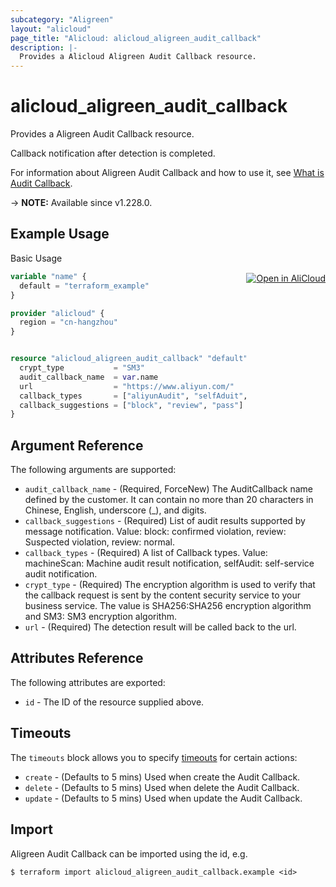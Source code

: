 ```yaml
---
subcategory: "Aligreen"
layout: "alicloud"
page_title: "Alicloud: alicloud_aligreen_audit_callback"
description: |-
  Provides a Alicloud Aligreen Audit Callback resource.
---
```


# alicloud_aligreen_audit_callback

Provides a Aligreen Audit Callback resource.

Callback notification after detection is completed.

For information about Aligreen Audit Callback and how to use it, see [What is Audit Callback](https://www.alibabacloud.com/help/en/).

-> **NOTE:** Available since v1.228.0.

## Example Usage
<div class="oics-button" style="float: right;margin: 0 0 -40px 0;">
  <a href="https://api.aliyun.com/api-tools/terraform?resource=alicloud_aligreen_audit_callback&exampleId=87797eac-9b31-e712-8730-a951d64e143e4f1939ef&activeTab=example&spm=docs.r.aligreen_audit_callback.0.87797eac9b" target="_blank">
    <img alt="Open in AliCloud" src="https://img.alicdn.com/imgextra/i1/O1CN01hjjqXv1uYUlY56FyX_!!6000000006049-55-tps-254-36.svg" style="max-height: 44px; margin: 32px auto; max-width: 100%;">
  </a>
</div>

Basic Usage

```terraform
variable "name" {
  default = "terraform_example"
}

provider "alicloud" {
  region = "cn-hangzhou"
}


resource "alicloud_aligreen_audit_callback" "default" {
  crypt_type           = "SM3"
  audit_callback_name  = var.name
  url                  = "https://www.aliyun.com/"
  callback_types       = ["aliyunAudit", "selfAduit", "example"]
  callback_suggestions = ["block", "review", "pass"]
}
```

## Argument Reference

The following arguments are supported:
* `audit_callback_name` - (Required, ForceNew) The AuditCallback name defined by the customer. It can contain no more than 20 characters in Chinese, English, underscore (_), and digits.
* `callback_suggestions` - (Required) List of audit results supported by message notification. Value: block: confirmed violation, review: Suspected violation, review: normal.
* `callback_types` - (Required) A list of Callback types. Value: machineScan: Machine audit result notification, selfAudit: self-service audit notification.
* `crypt_type` - (Required) The encryption algorithm is used to verify that the callback request is sent by the content security service to your business service. The value is SHA256:SHA256 encryption algorithm and SM3: SM3 encryption algorithm.
* `url` - (Required) The detection result will be called back to the url.

## Attributes Reference

The following attributes are exported:
* `id` - The ID of the resource supplied above.

## Timeouts

The `timeouts` block allows you to specify [timeouts](https://www.terraform.io/docs/configuration-0-11/resources.html#timeouts) for certain actions:
* `create` - (Defaults to 5 mins) Used when create the Audit Callback.
* `delete` - (Defaults to 5 mins) Used when delete the Audit Callback.
* `update` - (Defaults to 5 mins) Used when update the Audit Callback.

## Import

Aligreen Audit Callback can be imported using the id, e.g.

```shell
$ terraform import alicloud_aligreen_audit_callback.example <id>
```